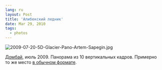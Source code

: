 ```yaml
---
lang: ru
layout: Post
title: 'Алибекский ледник'
date: Mar 29, 2010
tags:
  - photos
---
```


![2009-07-20-5D-Glacier-Pano-Artem-Sapegin.jpg](photo://1239)

[Домбай](http://morning.photos/albums/dombai/), июль 2009. Панорама из 10 вертикальных кадров. Примерно то же место [в обычном формате](http://birdwatcher.ru/albums/dombai/photos/420/).
